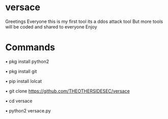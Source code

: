 # versace

Greetings Everyone this is my first tool its a ddos attack tool
But more tools will be coded and shared to everyone 
Enjoy

# Commands 

• pkg install python2 

• pkg install git 

• pip install lolcat 

• git clone https://github.com/THEOTHERSIDESEC/versace

• cd versace

• python2 versace.py
